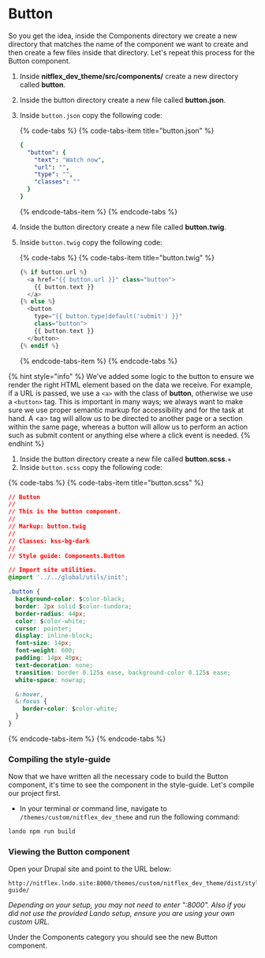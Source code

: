 # Button

So you get the idea, inside the Components directory we create a new directory that matches the name of the component we want to create and then create a few files inside that directory. Let's repeat this process for the Button component.

1. Inside **nitflex\_dev\_theme/src/components/** create a new directory called **button**.
2. Inside the button directory create a new file called **button.json**.
3. Inside `button.json` copy the following code:

   {% code-tabs %}
   {% code-tabs-item title="button.json" %}
   ```yaml
   {
     "button": {
       "text": "Watch now",
       "url": "",
       "type": "",
       "classes": ""
     }
   }
   ```
   {% endcode-tabs-item %}
   {% endcode-tabs %}

4. Inside the button directory create a new file called **button.twig**.
5. Inside `button.twig` copy the following code:  


   {% code-tabs %}
   {% code-tabs-item title="button.twig" %}
   ```php
   {% if button.url %}
     <a href="{{ button.url }}" class="button">
       {{ button.text }}
     </a>
   {% else %}
     <button
       type="{{ button.type|default('submit') }}"
       class="button">
       {{ button.text }}
     </button>
   {% endif %}
   ```
   {% endcode-tabs-item %}
   {% endcode-tabs %}

{% hint style="info" %}
We've added some logic to the button to ensure we render the right HTML element based on the data we receive. For example, if a URL is passed, we use a `<a>` with the class of **button**, otherwise we use a `<button>` tag.  This is important in many ways; we always want to make sure we use proper semantic markup for accessibility and for the task at hand.  A &lt;a&gt; tag will allow us to be directed to another page or a section within the same page, whereas a button will allow us to perform an action such as submit content or anything else where a click event is needed.
{% endhint %}

1. Inside the button directory create a new file called **button.scss**.+
2. Inside `button.scss` copy the following code:

{% code-tabs %}
{% code-tabs-item title="button.scss" %}
```css
// Button
//
// This is the button component.
//
// Markup: button.twig
//
// Classes: kss-bg-dark
//
// Style guide: Components.Button

// Import site utilities.
@import '../../global/utils/init';

.button {
  background-color: $color-black;
  border: 2px solid $color-tundora;
  border-radius: 44px;
  color: $color-white;
  cursor: pointer;
  display: inline-block;
  font-size: 14px;
  font-weight: 600;
  padding: 14px 40px;
  text-decoration: none;
  transition: border 0.125s ease, background-color 0.125s ease;
  white-space: nowrap;

  &:hover,
  &:focus {
    border-color: $color-white;
  }
}
```
{% endcode-tabs-item %}
{% endcode-tabs %}

### Compiling the style-guide

Now that we have written all the necessary code to build the Button component, it's time to see the component in the style-guide. Let's compile our project first.

* In your terminal or command line, navigate to `/themes/custom/nitflex_dev_theme` and run the following command:

```bash
lando npm run build
```

### Viewing the Button component

Open your Drupal site and point to the URL below:

```text
http://nitflex.lndo.site:8000/themes/custom/nitflex_dev_theme/dist/style-guide/
```

_Depending on your setup, you may not need to enter ":8000". Also if you did not use the provided Lando setup, ensure you are using your own custom URL._

Under the Components category you should see the new Button component.

